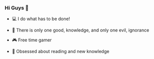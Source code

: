 
### Hi Guys 📸

- 💻 I do what has to be done!

- 📓 There is only one good, knowledge, and only one evil, ignorance

- 🎮 Free time gamer

- 📖 Obsessed about reading and new knowledge


